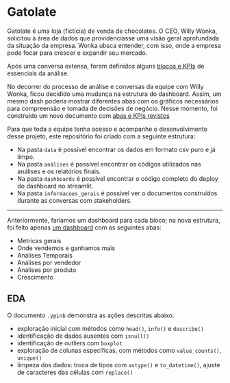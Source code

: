 # Gatolate

Gatolate é uma loja (fictícia) de venda de chocolates. O CEO, Willy Wonka, solicitou à área de dados que providenciasse uma visão geral aprofundada da situação da empresa. Wonka ubsca entender, com isso, onde a empresa pode focar para crescer e expandir seu mercado.

Após uma conversa extensa, foram definidos alguns [blocos e KPIs](informacoes_gerais/kpis-inicial.md) de essenciais da análise.

No decorrer do processo de análise e conversas da equipe com Willy Wonka, ficou decidido uma mudança na estrutura do dashboard. Assim, um mesmo dash poderia mostrar diferentes abas com os gráficos necessários para compreensão e tomada de decisões de negócio. Nesse momento, foi construído um novo documento com [abas e KPIs revistos](informacoes_gerais/kpis-revisto.md)

Para que toda a equipe tenha acesso e acompanhe o desenvolvimento desse projeto, este repositório foi criado com a seguinte estrutura:

- Na pasta `data` é possível encontrar os dados em formato csv puro e já limpo.
- Na pasta `análises` é possível encontrar os códigos utilizados nas análises e os relatórios finais.
- Na pasta `dashboards` é possível encontrar o código completo do deploy do dashboard no streamlit.
- Na pasta `informacoes_gerais` é possível ver o documentos construídos durante as conversas com stakeholders.
---
Anteriormente, faríamos um dashboard para cada bloco; na nova estrutura, foi feito apenas [um dashboard](https://gatolate-nwdrhxfk9l7gwmrbgxqrge.streamlit.app/) com as seguintes abas:

- Metricas gerais
- Onde vendemos e ganhamos mais
- Análises Temporais
- Análises por vendedor
- Análises por produto
- Crescimento

## EDA

O documento `.ypinb` demonstra as ações descritas abaixo.

- exploração inicial com métodos como `head()`, `info()` e `describe()`
- identificação de dados ausentes com `isnull()`
- identificação de outliers com `boxplot`
- exploração de colunas específicas, com métodos como `value_counts()`, `unique()`
- limpeza dos dados: troca de tipos com `astype()` e `to_datetime()`, ajuste de caracteres das células com `replace()`

